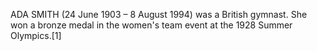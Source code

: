 ADA SMITH (24 June 1903 – 8 August 1994) was a British gymnast. She won a bronze medal in the women's team event at the 1928 Summer Olympics.[1]
